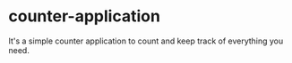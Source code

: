# counter-application
It's a simple counter application to count and keep track of everything you need.
